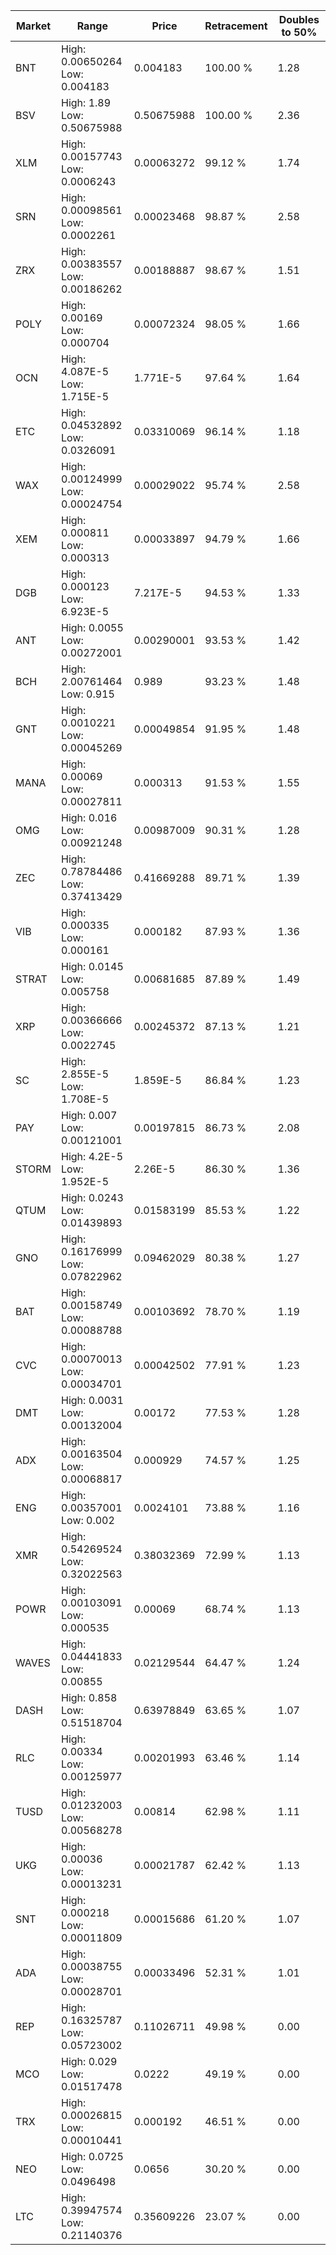 | Market | Range | Price| Retracement | Doubles to 50% |
| --- | --- | --- | --- | --- |
| BNT | High: 0.00650264<br />Low: 0.004183 | 0.004183 | 100.00 % | 1.28 |
| BSV | High: 1.89<br />Low: 0.50675988 | 0.50675988 | 100.00 % | 2.36 |
| XLM | High: 0.00157743<br />Low: 0.0006243 | 0.00063272 | 99.12 % | 1.74 |
| SRN | High: 0.00098561<br />Low: 0.0002261 | 0.00023468 | 98.87 % | 2.58 |
| ZRX | High: 0.00383557<br />Low: 0.00186262 | 0.00188887 | 98.67 % | 1.51 |
| POLY | High: 0.00169<br />Low: 0.000704 | 0.00072324 | 98.05 % | 1.66 |
| OCN | High: 4.087E-5<br />Low: 1.715E-5 | 1.771E-5 | 97.64 % | 1.64 |
| ETC | High: 0.04532892<br />Low: 0.0326091 | 0.03310069 | 96.14 % | 1.18 |
| WAX | High: 0.00124999<br />Low: 0.00024754 | 0.00029022 | 95.74 % | 2.58 |
| XEM | High: 0.000811<br />Low: 0.000313 | 0.00033897 | 94.79 % | 1.66 |
| DGB | High: 0.000123<br />Low: 6.923E-5 | 7.217E-5 | 94.53 % | 1.33 |
| ANT | High: 0.0055<br />Low: 0.00272001 | 0.00290001 | 93.53 % | 1.42 |
| BCH | High: 2.00761464<br />Low: 0.915 | 0.989 | 93.23 % | 1.48 |
| GNT | High: 0.0010221<br />Low: 0.00045269 | 0.00049854 | 91.95 % | 1.48 |
| MANA | High: 0.00069<br />Low: 0.00027811 | 0.000313 | 91.53 % | 1.55 |
| OMG | High: 0.016<br />Low: 0.00921248 | 0.00987009 | 90.31 % | 1.28 |
| ZEC | High: 0.78784486<br />Low: 0.37413429 | 0.41669288 | 89.71 % | 1.39 |
| VIB | High: 0.000335<br />Low: 0.000161 | 0.000182 | 87.93 % | 1.36 |
| STRAT | High: 0.0145<br />Low: 0.005758 | 0.00681685 | 87.89 % | 1.49 |
| XRP | High: 0.00366666<br />Low: 0.0022745 | 0.00245372 | 87.13 % | 1.21 |
| SC | High: 2.855E-5<br />Low: 1.708E-5 | 1.859E-5 | 86.84 % | 1.23 |
| PAY | High: 0.007<br />Low: 0.00121001 | 0.00197815 | 86.73 % | 2.08 |
| STORM | High: 4.2E-5<br />Low: 1.952E-5 | 2.26E-5 | 86.30 % | 1.36 |
| QTUM | High: 0.0243<br />Low: 0.01439893 | 0.01583199 | 85.53 % | 1.22 |
| GNO | High: 0.16176999<br />Low: 0.07822962 | 0.09462029 | 80.38 % | 1.27 |
| BAT | High: 0.00158749<br />Low: 0.00088788 | 0.00103692 | 78.70 % | 1.19 |
| CVC | High: 0.00070013<br />Low: 0.00034701 | 0.00042502 | 77.91 % | 1.23 |
| DMT | High: 0.0031<br />Low: 0.00132004 | 0.00172 | 77.53 % | 1.28 |
| ADX | High: 0.00163504<br />Low: 0.00068817 | 0.000929 | 74.57 % | 1.25 |
| ENG | High: 0.00357001<br />Low: 0.002 | 0.0024101 | 73.88 % | 1.16 |
| XMR | High: 0.54269524<br />Low: 0.32022563 | 0.38032369 | 72.99 % | 1.13 |
| POWR | High: 0.00103091<br />Low: 0.000535 | 0.00069 | 68.74 % | 1.13 |
| WAVES | High: 0.04441833<br />Low: 0.00855 | 0.02129544 | 64.47 % | 1.24 |
| DASH | High: 0.858<br />Low: 0.51518704 | 0.63978849 | 63.65 % | 1.07 |
| RLC | High: 0.00334<br />Low: 0.00125977 | 0.00201993 | 63.46 % | 1.14 |
| TUSD | High: 0.01232003<br />Low: 0.00568278 | 0.00814 | 62.98 % | 1.11 |
| UKG | High: 0.00036<br />Low: 0.00013231 | 0.00021787 | 62.42 % | 1.13 |
| SNT | High: 0.000218<br />Low: 0.00011809 | 0.00015686 | 61.20 % | 1.07 |
| ADA | High: 0.00038755<br />Low: 0.00028701 | 0.00033496 | 52.31 % | 1.01 |
| REP | High: 0.16325787<br />Low: 0.05723002 | 0.11026711 | 49.98 % | 0.00 |
| MCO | High: 0.029<br />Low: 0.01517478 | 0.0222 | 49.19 % | 0.00 |
| TRX | High: 0.00026815<br />Low: 0.00010441 | 0.000192 | 46.51 % | 0.00 |
| NEO | High: 0.0725<br />Low: 0.0496498 | 0.0656 | 30.20 % | 0.00 |
| LTC | High: 0.39947574<br />Low: 0.21140376 | 0.35609226 | 23.07 % | 0.00 |
